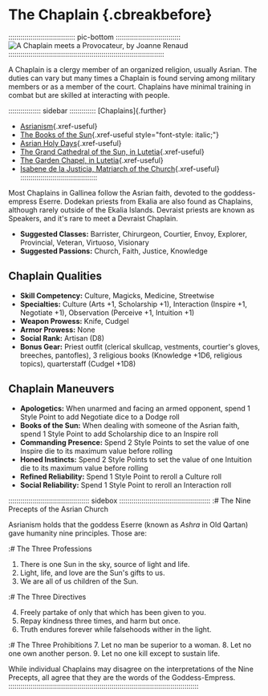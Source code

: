 # The Chaplain {.cbreakbefore}

::::::::::::::::::::::::::::::::: pic-bottom ::::::::::::::::::::::::::::::::
![A Chaplain meets a Provocateur, by Joanne Renaud](assets/Scenes/Medium/martine-farrazin.jpg "A Chaplain meets a Provocateur, by Joanne Renaud")
:::::::::::::::::::::::::::::::::::::::::::::::::::::::::::::::::::::::::::::

A Chaplain is a clergy member of an organized religion, usually Asrian.
The duties can vary but many times a Chaplain is found serving among
military members or as a member of the court. Chaplains have minimal
training in combat but are skilled at interacting with people.

:::::::::::::::: sidebar :::::::::::::
[Chaplains]{.further}

- [Asrianism](#asrianism){.xref-useful}
- [The Books of the Sun](#the-books-of-the-sun){.xref-useful style="font-style: italic;"}
- [Asrian Holy Days](#asrian-holy-days){.xref-useful}
- [The Grand Cathedral of the Sun, in Lutetia](#grand-cathedral-of-the-sun){.xref-useful}
- [The Garden Chapel, in Lutetia](#la-chapelle){.xref-useful}
- [Isabene de la Justicia, Matriarch of the Church](#isabene-de-la-justicia){.xref-useful}
::::::::::::::::::::::::::::::::::::::

Most Chaplains in Gallinea follow the Asrian faith, devoted to the
goddess-empress Eserre. Dodekan priests from Ekalia are also found as
Chaplains, although rarely outside of the Ekalia Islands. Devraist
priests are known as Speakers, and it's rare to meet a Devraist
Chaplain. 

- **Suggested Classes:** Barrister, Chirurgeon, Courtier, Envoy, Explorer, Provincial, Veteran, Virtuoso, Visionary
- **Suggested Passions:** Church, Faith, Justice, Knowledge

## Chaplain Qualities

- **Skill Competency:** Culture, Magicks, Medicine, Streetwise
- **Specialties:** Culture (Arts +1, Scholarship +1), Interaction (Inspire +1, Negotiate +1), Observation (Perceive +1, Intuition +1)
- **Weapon Prowess:** Knife, Cudgel
- **Armor Prowess:** None
- **Social Rank:** Artisan (D8)
- **Bonus Gear:** Priest outfit (clerical skullcap, vestments, courtier's
  gloves, breeches, pantofles), 3 religious books (Knowledge +1D6,
  religious topics), quarterstaff (Cudgel +1D8)

## Chaplain Maneuvers

- **Apologetics:** When unarmed and facing an armed opponent, spend 1 Style Point to add Negotiate dice to a Dodge roll
- **Books of the Sun:** When dealing with someone of the Asrian faith, spend 1 Style Point to add Scholarship dice to an Inspire roll
- **Commanding Presence:** Spend 2 Style Points to set the value of one Inspire die to its maximum value before rolling
- **Honed Instincts:** Spend 2 Style Points to set the value of one Intuition die to its maximum value before rolling
- **Refined Reliability:** Spend 1 Style Point to reroll a Culture roll
- **Social Reliability:** Spend 1 Style Point to reroll an Interaction roll


:::::::::::::::::::::::::::::::::::::::: sidebox :::::::::::::::::::::::::::::::::::::::::::::
:# The Nine Precepts of the Asrian Church

Asrianism holds that the goddess Eserre (known as *Ashra* in Old Qartan) gave humanity nine
principles. Those are:

:#  The Three Professions

1. There is one Sun in the sky, source of light and life.
2. Light, life, and love are the Sun's gifts to us.
3. We are all of us children of the Sun.

:# The Three Directives

4. Freely partake of only that which has been given to you.
5. Repay kindness three times, and harm but once.
6. Truth endures forever while falsehoods wither in the light.

:# The Three Prohibitions
7. Let no man be superior to a woman.
8. Let no one own another person.
9. Let no one kill except to sustain life.

While individual Chaplains may disagree on the interpretations of the Nine Precepts, all agree
that they are the words of the Goddess-Empress.
::::::::::::::::::::::::::::::::::::::::::::::::::::::::::::::::::::::::::::::::::::::::::::::
